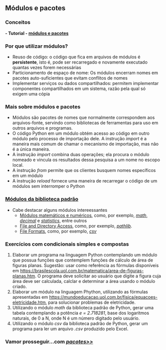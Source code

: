 ## Módulos e pacotes 

### Conceitos
**- Tutorial - [módulos e pacotes](https://docs.python.org/pt-br/3/tutorial/modules.html)**

### Por que utilizar módulos?
- Reuso de código: o código que fica em arquivos de módulos é **persistente**, isto é, pode ser recarregado e novamente executado quantas vezes forem necessárias
- Particionamento de espaço de nome: Os módulos encerram nomes em pacotes auto-suficientes que evitam conflitos de nomes
- Implementar serviços ou dados compartilhados: permitem implementar componentes compartilhados em um sistema, razão pela qual só exigem uma cópia

### Mais sobre módulos e pacotes
- Módulos são pacotes de nomes que normalmente correspondem aos arquivos-fonte, servindo como bibliotecas de ferramentas para uso em outros arquivos e programas.
- O código Python em um módulo obtém acesso ao código em outro módulo pelo processo de importação dele. A instrução *import* é a maneira mais comum de chamar o mecanismo de importação, mas não é a única maneira.
- A instrução *import* combina duas operações; ela procura o módulo nomeado e vincula os resultados dessa pesquisa a um nome no escopo local.
- A instrução *from* permite que os clientes busquem nomes específicos em um módulo
- A instrução *reload* fornece uma maneira de recarregar o código de um módulos sem interromper o Python

### [Módulos da biblioteca padrão](https://docs.python.org/3/library/index.html)
- Cabe destacar alguns módulos intereessantes
  + [Módulos matemáticos e numéricos](https://docs.python.org/3/library/numeric.html), como, por exemplo, *[math](https://docs.python.org/3/library/math.html#module-math)*, *[decimal](https://docs.python.org/3/library/decimal.html)* e *[statistics](https://docs.python.org/3/library/statistics.html)*, entre outros
  + [File and Directory Access](https://docs.python.org/3/library/filesys.html), como, por exemplo, *[pathlib](https://docs.python.org/3/library/pathlib.html)*.
  + [File Formats](https://docs.python.org/3/library/csv.html), como, por exemplo, *[csv](https://docs.python.org/3/library/csv.html)*

### Exercícios com condicionais simples e compostas  
1. Elaborar um programa na linguagem Python contemplando um módulo que possua funções que contemplem funções de cálculo de área de figuras planas. Sugestão: usar como referência as fórmulas disponíveis em <https://brasilescola.uol.com.br/matematica/area-de-figuras-planas.htm>. O programa deve solicitar ao usuário que digite a figura cuja área deve ser calculada, calclar e determinar a área usando o módulo criado.
2. Elaborar um módulo na linguagem Phython, utilizando as fórmulas apresentadas em <https://mundoeducacao.uol.com.br/fisica/equacoes-eletricidade.htm>, para solucionar problemas de eletricidade.
3. Utilizando o módulo *math* da biblioteca padrão de Python, gerar uma tabela contemplando a potência *e = 2.718281*, base dos logaritmos naturais, de 0 a N, onde N é um número digitado pelo usuário.
4. Utilizando o módulo *csv* da biblioteca padrão de Python, gerar um programa para ler um arquivo *.csv* produzido pelo Excel.

### Vamor prosseguir...com *[pacotes>>](prog_pacotes.md)*
